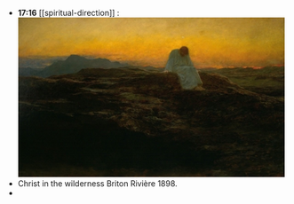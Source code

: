 - **17:16** [[spiritual-direction]] :  ![85cb40b1-2884-41a0-affe-1befffc60f6d_1160x696](../assets/85cb40b1-2884-41a0-affe-1befffc60f6d_1160x696.jpeg)
- Christ in the wilderness Briton Rivière 1898.
-